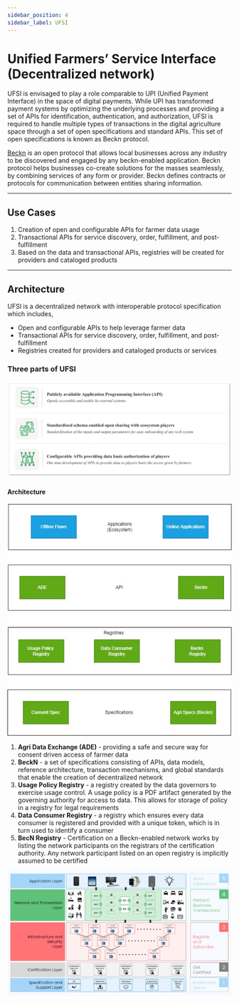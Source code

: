 ```yaml
---
sidebar_position: 4
sidebar_label: UFSI
---
```


# Unified Farmers’ Service Interface (Decentralized network)

UFSI is envisaged to play a role comparable to UPI (Unified Payment Interface) in the space of digital payments. While UPI has transformed payment systems by optimizing the underlying processes and providing a set of APIs for identification, authentication, and authorization, UFSI is required to handle multiple types of transactions in the digital agriculture space through a set of open specifications and standard APIs. This set of open specifications is known as Beckn protocol. 

[Beckn]([url](https://becknprotocol.io/)) is an open protocol that allows local businesses across any industry to be discovered and engaged by any beckn-enabled application. Beckn protocol helps businesses co-create solutions for the masses seamlessly, by combining services of any form or provider. Beckn defines contracts or protocols for communication between entities sharing information. 

---
## Use Cases

1. Creation of open and configurable APIs for farmer data usage
2. Transactional APIs for service discovery, order, fulfillment, and post-fulfillment
3. Based on the data and transactional APIs, registries will be created for providers and cataloged products
---
## Architecture

UFSI is a decentralized network with interoperable protocol specification which includes,
- Open and configurable APIs to help leverage farmer data
- Transactional APIs for service discovery, order, fulfillment, and post-fulfillment
- Registries created for providers and cataloged products or services

### Three parts of UFSI
![UFSI](../images/ufsi.png)

#### Architecture
![UFSI](../images/ufsi2.jpg)

1. **Agri Data Exchange (ADE)** - providing a safe and secure way for consent driven access of farmer data
2. **BeckN** - a set of specifications consisting of APIs, data models, reference architecture, transaction mechanisms, and global standards that enable the creation of decentralized network
3. **Usage Policy Registry** - a registry created by the data governors to exercise usage control. A usage policy is a PDF artifact generated by the governing authority for access to data. This allows for storage of policy in a registry for legal requirements
4. **Data Consumer Registry** - a registry which ensures every data consumer is registered and provided with a unique token, which is in turn used to identify a consumer
5. **BecN Registry** - Certification on a Beckn-enabled network works by listing the network participants on the registrars of the certification authority. Any network participant listed on an open registry is implicitly assumed to be certified

![UFSI](../images/ufsi3.jpg)
